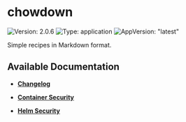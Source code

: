 # chowdown

![Version: 2.0.6](https://img.shields.io/badge/Version-2.0.6-informational?style=flat-square) ![Type: application](https://img.shields.io/badge/Type-application-informational?style=flat-square) ![AppVersion: "latest"](https://img.shields.io/badge/AppVersion-"latest"-informational?style=flat-square)

Simple recipes in Markdown format.

## Available Documentation

- [**Changelog**](CHANGELOG)

- [**Container Security**](container-security)

- [**Helm Security**](helm-security)

